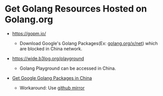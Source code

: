 # Get Golang Resources Hosted on Golang.org

* <https://gopm.io/>
  * Download Google's Golang Packages(Ex: [golang.org/x/net](http://golang.org/x/net])) which are blocked in China network.

* <https://wide.b3log.org/playground>
  * Golang Playground can be accessed in China.

* [Get Google Golang Packages in China](https://github.com/northbright/Notes/blob/master/Golang/china/get_google_packages_in_china.md)
  * Workaround: Use [github mirror](https://github.com/golang/) 
